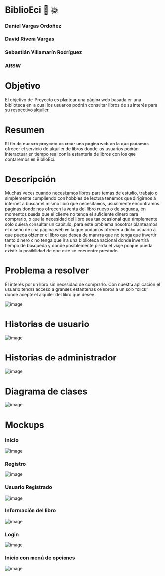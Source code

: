 # BiblioEci      :book:  :boom:
### Daniel Vargas Ordoñez
### David Rivera Vargas
### Sebastián Villamarín Rodríguez
### ARSW

# Objetivo
El objetivo del Proyecto es plantear una página web basada en una biblioteca en la cual los usuarios podrán consultar libros de su interés para su respectivo alquiler. 

# Resumen
El fin de nuestro proyecto es crear una pagina web en la que podamos ofrecer el servicio de alquiler de libros donde los usuarios podrán interactuar en tiempo real con la estantería de libros con los que contaremos en BiblioEci.

# Descripción
Muchas veces cuando necesitamos libros para temas de estudio, trabajo o simplemente cumpliendo con hobbies de lectura tenemos que dirigirnos a internet a buscar el mismo libro que necesitamos, usualmente encontramos paginas donde nos ofrecen la venta del libro nuevo o de segunda, en momentos pueda que el cliente no tenga el suficiente dinero para comprarlo, o que la necesidad del libro sea tan ocasional que simplemente solo quiera consultar un capítulo, para este problema nosotros planteamos el diseño de una pagina web en la que podamos ofrecer a dicho usuario a que pueda obtener el libro que desea de manera que no tenga que invertir tanto dinero o no tenga que ir a una biblioteca nacional donde invertirá tiempo de búsqueda y donde posiblemente pierda el viaje porque pueda existir la posibilidad de que este se encuentre prestado. 

# Problema a resolver

El interés por un libro sin necesidad de comprarlo.
Con nuestra aplicación el usuario tendrá acceso a grandes estanterías de libros a un solo “click” donde acepte el alquiler del libro que desee.

![image](https://user-images.githubusercontent.com/37603257/108650936-b83b3c80-748e-11eb-801b-ae9f31e1a7b7.png)

# Historias de usuario

![image](https://user-images.githubusercontent.com/37603257/108651015-e3259080-748e-11eb-8637-4def7e474017.png)

# Historias de administrador

![image](https://user-images.githubusercontent.com/37603257/108651074-03ede600-748f-11eb-969c-c2a29f35ea57.png)

# Diagrama de clases

![image](https://user-images.githubusercontent.com/37603257/108651126-1e27c400-748f-11eb-90ee-ecaf0dd25652.png)

# Mockups

### Inicio

![image](https://user-images.githubusercontent.com/37603257/108651680-4fed5a80-7490-11eb-8405-aa9fd6ed719f.png)

### Registro

![image](https://user-images.githubusercontent.com/37603257/108651799-8dea7e80-7490-11eb-9d27-d87d52248431.png)

### Usuario Registrado

![image](https://user-images.githubusercontent.com/37603257/108653193-d8212f00-7493-11eb-88d3-36483b10d27e.png)

### Información del libro

![image](https://user-images.githubusercontent.com/37603257/108653236-f0914980-7493-11eb-81ac-88a123c604c5.png)

### Login

![image](https://user-images.githubusercontent.com/37603257/108653314-1cacca80-7494-11eb-8c1f-fd17518e2a4e.png)

### Inicio con menú de opciones

![image](https://user-images.githubusercontent.com/37603257/108653369-40701080-7494-11eb-961f-50063141bded.png)

